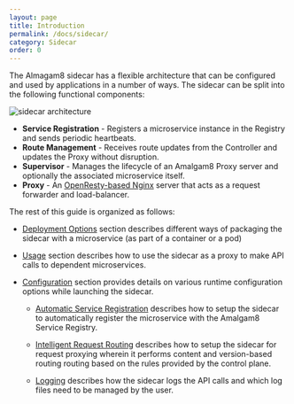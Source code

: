 ```yaml
---
layout: page
title: Introduction
permalink: /docs/sidecar/
category: Sidecar
order: 0
---
```


The Almagam8 sidecar has a flexible architecture that can be configured and
used by applications in a number of ways. The sidecar can be split into the
following functional components:

![sidecar architecture](/docs/figures/amalgam8-sidecar-components.svg)

* **Service Registration** - Registers a microservice instance in the Registry and sends periodic heartbeats.
* **Route Management** - Receives route updates from the Controller and updates the Proxy without disruption.
* **Supervisor** - Manages the lifecycle of an Amalgam8 Proxy server and optionally the associated microservice itself.
* **Proxy** - An [OpenResty-based Nginx](https://openresty.org/en/) server  that acts as a request forwarder and load-balancer.

The rest of this guide is organized as follows:

* [Deployment Options](/docs/sidecar/deployment-options/) section describes
  different ways of packaging the sidecar with a microservice (as part of a
  container or a pod)
  
* [Usage](/docs/sidecar/usage/) section describes how to use the
  sidecar as a proxy to make API calls to dependent microservices.
  
* [Configuration](/docs/sidecar/sidecar-configuration-options/) section provides details on
  various runtime configuration options while launching the sidecar.

    * [Automatic Service Registration](/docs/sidecar/sidecar-auto-service-registration/)
      describes how to setup the sidecar to automatically register the
      microservice with the Amalgam8 Service Registry.

    * [Intelligent Request Routing](/docs/sidecar/sidecar-request-routing/)
      describes how to setup the sidecar for request proxying wherein it
      performs content and version-based routing routing based on the rules
      provided by the control plane.

    * [Logging](/docs/sidecar/sidecar-logging-api-calls/)
      describes how the sidecar logs the API calls and which log files need
      to be managed by the user.
